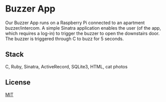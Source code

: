 # Buzzer App

Our Buzzer App runs on a Raspberry Pi connected to an apartment buzzer/intercom. A simple Sinatra application enables the user (of the app, which requires a log-in) to trigger the buzzer to open the downstairs door. The buzzer is triggered through C to buzz for 5 seconds. 

## Stack

C, Ruby, Sinatra, ActiveRecord, SQLite3, HTML, cat photos

## License

[MIT](LICENSE)
